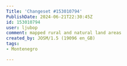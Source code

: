 ```yaml
---
Title: 'Changeset #153010794'
PublishDate: 2024-06-21T22:30:45Z
id: 153010794
user: ljubop
comment: mapped rural and natural land areas
created_by: JOSM/1.5 (19096 en_GB)
tags:
- Montenegro

---
```

